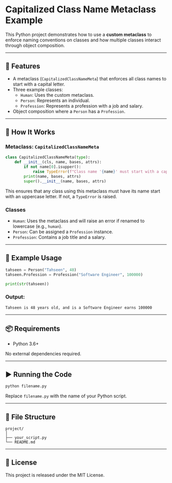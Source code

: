 # Capitalized Class Name Metaclass Example

This Python project demonstrates how to use a **custom metaclass** to enforce naming conventions on classes and how multiple classes interact through object composition.

---

## 📌 Features

- A metaclass (`CapitalizedClassNameMeta`) that enforces all class names to start with a capital letter.
- Three example classes:
  - `Human`: Uses the custom metaclass.
  - `Person`: Represents an individual.
  - `Profession`: Represents a profession with a job and salary.
- Object composition where a `Person` has a `Profession`.

---

## 🧠 How It Works

### Metaclass: `CapitalizedClassNameMeta`

```python
class CapitalizedClassNameMeta(type):
    def __init__(cls, name, bases, attrs):
        if not name[0].isupper():
            raise TypeError(f"Class name '{name}' must start with a capital letter")
        print(name, bases, attrs)
        super().__init__(name, bases, attrs)
```

This ensures that any class using this metaclass must have its name start with an uppercase letter. If not, a `TypeError` is raised.

### Classes

- `Human`: Uses the metaclass and will raise an error if renamed to lowercase (e.g., `human`).
- `Person`: Can be assigned a `Profession` instance.
- `Profession`: Contains a job title and a salary.

---

## 🧪 Example Usage

```python
tahseen = Person("Tahseen", 48)
tahseen.Profession = Profession("Software Engineer", 100000)

print(str(tahseen))
```

### Output:
```
Tahseen is 48 years old, and is a Software Engineer earns 100000
```

---

## 📦 Requirements

- Python 3.6+

No external dependencies required.

---

## ▶️ Running the Code

```bash
python filename.py
```

Replace `filename.py` with the name of your Python script.

---

## 📁 File Structure

```
project/
│
├── your_script.py
└── README.md
```

---

## 📜 License

This project is released under the MIT License.
